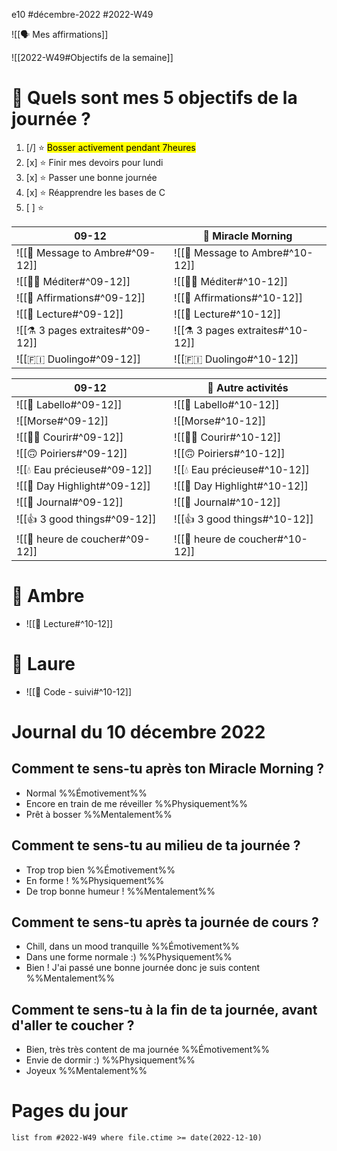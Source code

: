 e10 #décembre-2022 #2022-W49

![[🗣️ Mes affirmations]]

![[2022-W49#Objectifs de la semaine]]
# 🎯 Quels sont mes 5 objectifs de la journée ?
1. [/] ⭐ <mark class="hltr-default">Bosser activement pendant 7heures</mark>
2. [x] ⭐ Finir mes devoirs pour lundi
3. [x] ⭐ Passer une bonne journée
4. [x] ⭐ Réapprendre les bases de C
5. [ ] ⭐ 

| 09-12                            | 🌅 Miracle Morning               |
| -------------------------------- | -------------------------------- |
| ![[💌 Message to Ambre#^09-12]]  | ![[💌 Message to Ambre#^10-12]]  |
| ![[🧘‍♂️ Méditer#^09-12]]        | ![[🧘‍♂️ Méditer#^10-12]]        |
| ![[💬 Affirmations#^09-12]]      | ![[💬 Affirmations#^10-12]]      |
| ![[📗 Lecture#^09-12]]           | ![[📗 Lecture#^10-12]]           |
| ![[⚗️ 3 pages extraites#^09-12]] | ![[⚗️ 3 pages extraites#^10-12]] |
| ![[🇫🇮 Duolingo#^09-12]]          | ![[🇫🇮 Duolingo#^10-12]]          |

| 09-12                           | 🔁 Autre activités              |
| ------------------------------- | ------------------------------- |
| ![[💄 Labello#^09-12]]          | ![[💄 Labello#^10-12]]          |
| ![[Morse#^09-12]]               | ![[Morse#^10-12]]               |
| ![[🏃‍♂️ Courir#^09-12]]        | ![[🏃‍♂️ Courir#^10-12]]        |
| ![[🙃 Poiriers#^09-12]]         | ![[🙃 Poiriers#^10-12]]         |
| ![[💧 Eau précieuse#^09-12]]       | ![[💧 Eau précieuse#^10-12]]       |
| ![[🔆 Day Highlight#^09-12]]    | ![[🔆 Day Highlight#^10-12]]    |
| ![[📅 Journal#^09-12]]          | ![[📅 Journal#^10-12]]          |
| ![[👍 3 good things#^09-12]]    | ![[👍 3 good things#^10-12]]    |
| ![[🛌 heure de coucher#^09-12]] | ![[🛌 heure de coucher#^10-12]] |
# 💞 Ambre
- ![[📖 Lecture#^10-12]]
# 🚨 Laure
- ![[🚨 Code - suivi#^10-12]]

# Journal du 10 décembre 2022
## Comment te sens-tu après ton Miracle Morning ?
- Normal %%Émotivement%%
- Encore en train de me réveiller %%Physiquement%%
- Prêt à bosser %%Mentalement%%
## Comment te sens-tu au milieu de ta journée ?
- Trop trop bien %%Émotivement%%
- En forme ! %%Physiquement%%
- De trop bonne humeur ! %%Mentalement%%
## Comment te sens-tu après ta journée de cours ?
- Chill, dans un mood tranquille %%Émotivement%%
- Dans une forme normale :) %%Physiquement%%
- Bien ! J'ai passé une bonne journée donc je suis content %%Mentalement%%
## Comment te sens-tu à la fin de ta journée, avant d'aller te coucher ?
- Bien, très très content de ma journée %%Émotivement%%
- Envie de dormir :) %%Physiquement%%
- Joyeux %%Mentalement%%

# Pages du jour
```dataview
list from #2022-W49 where file.ctime >= date(2022-12-10)
```